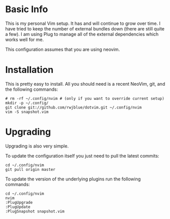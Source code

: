 Basic Info
==========

This is my personal Vim setup.  It has and will continue to grow over time.
I have tried to keep the number of external bundles down (there are still quite
a few). I am using Plug to manage all of the external dependencies which works
well for me.

This configuration assumes that you are using neovim.

Installation
============

This is pretty easy to install.  All you should need is a recent NeoVim, git,
and the following commands:

    # rm -rf ~/.config/nvim # (only if you want to override current setup)
    mkdir -p ~/.config/
    git clone git://github.com/rwjblue/dotvim.git ~/.config/nvim
    vim -S snapshot.vim

Upgrading
=========

Upgrading is also very simple.

To update the configuration itself you just need to pull the latest commits:

    cd ~/.config/nvim
    git pull origin master

To update the version of the underlying plugins run the following commands:

    cd ~/.config/nvim
    nvim
    :PlugUpgrade
    :PlugUpdate
    :PlugSnapshot snapshot.vim
